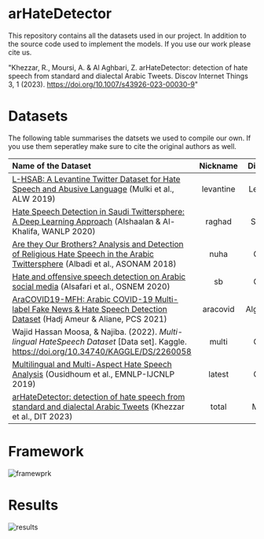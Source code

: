 # arHateDetector

This repository contains all the datasets used in our project. In addition to the source code used to implement the models. If you use our work please cite us.

"Khezzar, R., Moursi, A. & Al Aghbari, Z. arHateDetector: detection of hate speech from standard and dialectal Arabic Tweets. Discov Internet Things 3, 1 (2023). https://doi.org/10.1007/s43926-023-00030-9"


# Datasets

The following table summarises the datsets we used to compile our own. If you use them seperatley make sure to cite the original authors as well.


|Name of the Dataset|Nickname|Dialect|Tweets|Link to dataset|
|:---------------------------------------------------------------------------------------|:--------------:|:---------:|:-------:|:-------------------------------------------------------------------------------------------|
|[L-HSAB: A Levantine Twitter Dataset for Hate Speech and Abusive Language](https://aclanthology.org/W19-3512) (Mulki et al., ALW 2019)  |levantine       |Levant     |5,846    |https://www.kaggle.com/haithemhermessi/arabic-levantine-hate-speechdetection?select=train.csv|
|[Hate Speech Detection in Saudi Twittersphere: A Deep Learning Approach](https://aclanthology.org/2020.wanlp-1.2) (Alshaalan & Al-Khalifa, WANLP 2020) |raghad          |Saudi      |4,726    |https://github.com/raghadsh/Arabic-Hate-speech|
|[Are they Our Brothers? Analysis and Detection of Religious Hate Speech in the Arabic Twittersphere](https://ieeexplore.ieee.org/document/8508247) (Albadi et al., ASONAM 2018) |nuha            |Gulf       |3,288    |https://github.com/nuhaalbadi/Arabic_hatespeech|
|[Hate and offensive speech detection on Arabic social media](https://www.sciencedirect.com/science/article/pii/S2468696420300379) (Alsafari et al., OSNEM 2020)|sb |Gulf       |3,075    |https://github.com/sbalsefri/ArabicHateSpeechDataset|
|[AraCOVID19-MFH: Arabic COVID-19 Multi-label Fake News & Hate Speech Detection Dataset](https://www.sciencedirect.com/science/article/pii/S1877050921012059) (Hadj Ameur & Aliane, PCS 2021)|aracovid        |Algerian   |9,198    |https://github.com/MohamedHadjAmeur/AraCOVID19-MFH|
|Wajid Hassan Moosa, &amp; Najiba. (2022). <i>Multi-lingual HateSpeech Dataset</i> [Data set]. Kaggle. https://doi.org/10.34740/KAGGLE/DS/2260058   |multi           |Gulf       |4,621    |https://www.kaggle.com/datasets/wajidhassanmoosa/multilingual-hatespeech-dataset?resource=download|
|[Multilingual and Multi-Aspect Hate Speech Analysis](https://aclanthology.org/D19-1474) (Ousidhoum et al., EMNLP-IJCNLP 2019)  |latest          |Gulf       |3,353    |https://huggingface.co/datasets/nedjmaou/MLMA_hate_speech|
|[arHateDetector: detection of hate speech from standard and dialectal Arabic Tweets](https://doi.org/10.1007/s43926-023-00030-9) (Khezzar et al., DIT 2023)  |total           |Multi      |34,107   |https://github.com/ramzi-kh/arHateDetector/blob/main/Datasets/arHateDataset.csv|


# Framework

![framewprk](https://user-images.githubusercontent.com/101663578/230899077-cbc6e942-b3b8-4a7c-9038-c9bf227afe11.JPG)

# Results

![results](https://user-images.githubusercontent.com/101663578/230899090-df47fe2b-0721-4b94-8905-ea80b2a1cec8.JPG)

